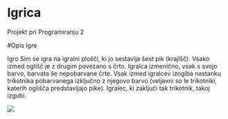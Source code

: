 # Igrica
Projekt pri Programiranju 2

#Opis Igre

Igro Sim se igra na igralni plošči, ki jo sestavlja šest pik (krajišč). Vsako izmed oglišč je z drugim povezano s črto.
Igralca izmenično, vsak s svojo barvo, barvata še nepobarvane črte. Vsak izmed igralcev izogiba nastanku trikotnika pobarvanega izključno z njegovo barvo (veljavni so le trikotniki, katerih oglišča predstavljajo pike). Igralec, ki zaključi tak trikotnik, takoj izgubi.

![](https://upload.wikimedia.org/wikipedia/commons/thumb/7/75/Complete_graph_K6.svg/220px-Complete_graph_K6.svg.png)
